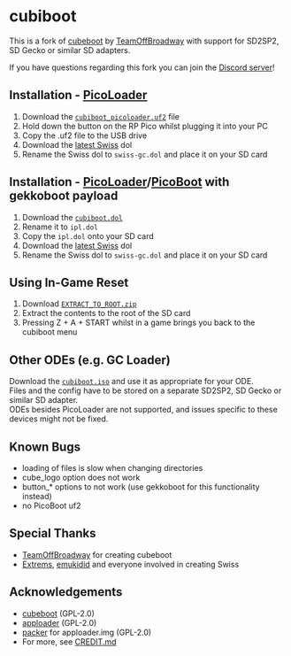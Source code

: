# cubiboot

This is a fork of [cubeboot](https://github.com/OffBroadway/cubeboot) by [TeamOffBroadway](https://github.com/OffBroadway) with support for SD2SP2, SD Gecko or similar SD adapters.

If you have questions regarding this fork you can join the [Discord server](https://discord.gg/YtA9aU3BKZ)!

## Installation - [PicoLoader](https://github.com/makeo/PicoLoader)
1. Download the [```cubiboot_picoloader.uf2```](https://github.com/makeo/cubiboot/releases/latest/download/cubiboot_picoloader.uf2) file
2. Hold down the button on the RP Pico whilst plugging it into your PC
3. Copy the .uf2 file to the USB drive
4. Download the [latest Swiss](https://github.com/emukidid/swiss-gc/releases/latest) dol
5. Rename the Swiss dol to ```swiss-gc.dol``` and place it on your SD card

## Installation - [PicoLoader](https://github.com/makeo/PicoLoader)/[PicoBoot](https://github.com/webhdx/PicoBoot) with gekkoboot payload
1. Download the [```cubiboot.dol```](https://github.com/makeo/cubiboot/releases/latest/download/cubiboot.dol)
2. Rename it to ```ipl.dol```
3. Copy the ```ipl.dol``` onto your SD card
4. Download the [latest Swiss](https://github.com/emukidid/swiss-gc/releases/latest) dol
5. Rename the Swiss dol to ```swiss-gc.dol``` and place it on your SD card

## Using In-Game Reset
1. Download [```EXTRACT_TO_ROOT.zip```](https://github.com/makeo/cubiboot/releases/latest/download/EXTRACT_TO_ROOT.zip)
2. Extract the contents to the root of the SD card
3. Pressing Z + A + START whilst in a game brings you back to the cubiboot menu

## Other ODEs (e.g. GC Loader)
Download the [```cubiboot.iso```](https://github.com/makeo/cubiboot/releases/latest/download/cubiboot.iso) and use it as appropriate for your ODE.\
Files and the config have to be stored on a separate SD2SP2, SD Gecko or similar SD adapter.\
ODEs besides PicoLoader are not supported, and issues specific to these devices might not be fixed.

## Known Bugs
- loading of files is slow when changing directories
- cube_logo option does not work
- button_* options to not work (use gekkoboot for this functionality instead)
- no PicoBoot uf2

## Special Thanks
- [TeamOffBroadway](https://github.com/OffBroadway) for creating cubeboot
- [Extrems](https://github.com/Extrems), [emukidid](https://github.com/emukidid) and everyone involved in creating Swiss

## Acknowledgements
- [cubeboot](https://github.com/OffBroadway/cubeboot) (GPL-2.0)
- [apploader](https://github.com/makeo/cubeboot-tools) (GPL-2.0)
- [packer](https://github.com/emukidid/swiss-gc/tree/master/cube/packer) for apploader.img (GPL-2.0)
- For more, see [CREDIT.md](https://github.com/makeo/cubiboot/blob/main/CREDIT.md)
